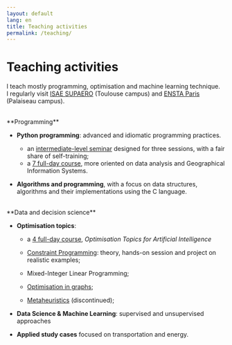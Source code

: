 ```yaml
---
layout: default
lang: en
title: Teaching activities
permalink: /teaching/
---
```


# Teaching activities

I teach mostly programming, optimisation and machine learning technique.  
I regularly visit [ISAE SUPAERO](https://www.isae-supaero.fr/en/) (Toulouse campus) and [ENSTA Paris](http://ensta-paris.fr/) (Palaiseau campus).

<br/>

<span class="float-left year">
<i class="fas fa-keyboard fa-lg"></i></span>**Programming**

- **Python programming**: advanced and idiomatic programming practices.

  - an [intermediate-level seminar](/pyseminar) designed for three sessions, with a fair share of self-training;
  - a [7 full-day course](https://github.com/xolearn/scientificpython), more oriented on data analysis and Geographical Information Systems.

- **Algorithms and programming**, with a focus on data structures, algorithms and their implementations using the C language.

<br/>

<span class="float-left year">
<i class="fas fa-flask fa-lg"></i></span>**Data and decision science**

- **Optimisation topics**:

  - a [4 full-day course](), _Optimisation Topics for Artificial Intelligence_

  - [Constraint Programming](/constraints): theory, hands-on session and project on realistic examples;
  - Mixed-Integer Linear Programming;
  - [Optimisation in graphs](https://github.com/xoolive/graphs);
  - [Metaheuristics](https://github.com/xoolive/metaheuristics) (discontinued);

- **Data Science & Machine Learning**: supervised and unsupervised approaches

- **Applied study cases** focused on transportation and energy.
